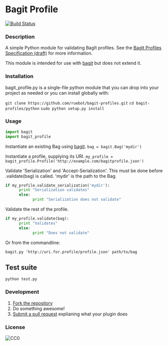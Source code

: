 # Bagit Profile

[![Build Status](https://secure.travis-ci.org/ruebot/bagit-profiles.png)](http://travis-ci.org/ruebot/bagit-profiles)

### Description

A simple Python module for validating BagIt profiles. See the [BagIt Profiles Specification (draft)](https://github.com/ruebot/bagit-profiles/blob/master/README.md) for more information.

This module is intended for use with [bagit](https://github.com/edsu/bagit) but does not extend it.

### Installation

bagit_profile.py is a single-file python module that you can drop into your project as needed or you can install globally with:

`git clone https://github.com/ruebot/bagit-profiles.git`
`cd bagit-profiles/python`
`sudo python setup.py install`

### Usage

```python
import bagit
import bagit_profile
```

Instantiate an existing Bag using [bagit](https://github.com/edsu/bagit).
`bag = bagit.Bag('mydir')`

Instantiate a profile, supplying its URI.
`my_profile = bagit_profile.Profile('http://example.com/bagitprofile.json')`

Validate 'Serialization' and 'Accept-Serialization'. This must be done before .validate(bag) is called. 'mydir' is the path to the Bag.

```python
if my_profile.validate_serialization('mydir'):
      print "Serialization validates"
      else:
            print "Serialization does not validate"
```

Validate the rest of the profile.

```python
if my_profile.validate(bag):
      print "Validates"
      else:
            print "Does not validate"
```

Or from the commandline:

`bagit.py 'http://uri.for.profile/profile.json' path/to/bag`

## Test suite

`python test.py`

### Development

1. [Fork the repository](https://help.github.com/articles/fork-a-repo)
2. Do something awesome!
3. [Submit a pull request](https://help.github.com/articles/creating-a-pull-request) explianing what your plugin does

### License

![CC0](http://i.creativecommons.org/p/zero/1.0/88x31.png "CC0")

